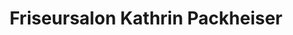 ---
title: "Friseursalon Kathrin Packheiser"
url: /winterlingen/friseursalon-kathrin-packheiser/
shop: Friseur
---